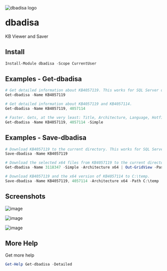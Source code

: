 <img align="left" src=https://user-images.githubusercontent.com/8278033/60797982-97668c00-a170-11e9-8f61-06bd40413c54.png alt="dbadisa logo">

# dbadisa
KB Viewer and Saver

## Install

```powershell
Install-Module dbadisa -Scope CurrentUser
```

## Examples - Get-dbadisa

```powershell
# Get detailed information about KB4057119. This works for SQL Server or any other KB.
Get-dbadisa -Name KB4057119

# Get detailed information about KB4057119 and KB4057114.
Get-dbadisa -Name KB4057119, 4057114

# Faster. Gets, at the very least: Title, Architecture, Language, Hotfix, UpdateId and Link
Get-dbadisa -Name KB4057119, 4057114 -Simple
```

## Examples - Save-dbadisa

```powershell
# Download KB4057119 to the current directory. This works for SQL Server or any other KB.
Save-dbadisa -Name KB4057119

# Download the selected x64 files from KB4057119 to the current directory.
Get-dbadisa -Name 3118347 -Simple -Architecture x64 | Out-GridView -Passthru | Save-dbadisa

# Download KB4057119 and the x64 version of KB4057114 to C:\temp.
Save-dbadisa -Name KB4057119, 4057114 -Architecture x64 -Path C:\temp
```

## Screenshots

![image](https://user-images.githubusercontent.com/8278033/60805564-c127af00-a180-11e9-843a-e7d159a50aa7.png)

![image](https://user-images.githubusercontent.com/8278033/60806212-ad7d4800-a182-11e9-8948-95842e8adef0.png)

![image](https://user-images.githubusercontent.com/8278033/60805580-c97fea00-a180-11e9-9ad9-315812eae144.png)


## More Help

Get more help

```powershell
Get-Help Get-dbadisa -Detailed
```
